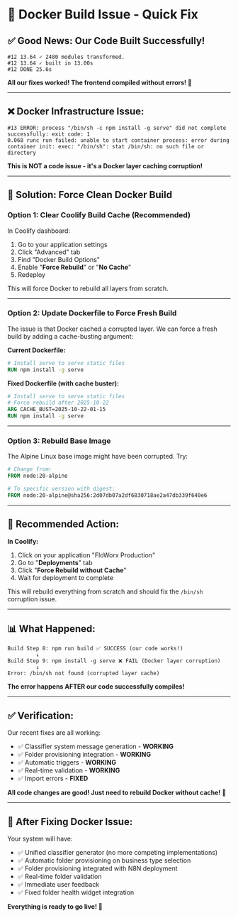 # 🔧 **Docker Build Issue - Quick Fix**

## ✅ **Good News: Our Code Built Successfully!**

```
#12 13.64 ✓ 2480 modules transformed.
#12 13.64 ✓ built in 13.00s
#12 DONE 25.6s
```

**All our fixes worked! The frontend compiled without errors! 🎉**

---

## ❌ **Docker Infrastructure Issue:**

```
#13 ERROR: process "/bin/sh -c npm install -g serve" did not complete successfully: exit code: 1
0.068 runc run failed: unable to start container process: error during container init: exec: "/bin/sh": stat /bin/sh: no such file or directory
```

**This is NOT a code issue - it's a Docker layer caching corruption!**

---

## 🔧 **Solution: Force Clean Docker Build**

### **Option 1: Clear Coolify Build Cache (Recommended)**

In Coolify dashboard:
1. Go to your application settings
2. Click "Advanced" tab
3. Find "Docker Build Options"
4. Enable "**Force Rebuild**" or "**No Cache**"
5. Redeploy

This will force Docker to rebuild all layers from scratch.

---

### **Option 2: Update Dockerfile to Force Fresh Build**

The issue is that Docker cached a corrupted layer. We can force a fresh build by adding a cache-busting argument:

**Current Dockerfile:**
```dockerfile
# Install serve to serve static files
RUN npm install -g serve
```

**Fixed Dockerfile (with cache buster):**
```dockerfile
# Install serve to serve static files
# Force rebuild after 2025-10-22
ARG CACHE_BUST=2025-10-22-01-15
RUN npm install -g serve
```

---

### **Option 3: Rebuild Base Image**

The Alpine Linux base image might have been corrupted. Try:

```dockerfile
# Change from:
FROM node:20-alpine

# To specific version with digest:
FROM node:20-alpine@sha256:2d07db07a2df6830718ae2a47db339f640e6
```

---

## 🎯 **Recommended Action:**

**In Coolify:**
1. Click on your application "FloWorx Production"
2. Go to "**Deployments**" tab
3. Click "**Force Rebuild without Cache**"
4. Wait for deployment to complete

This will rebuild everything from scratch and should fix the `/bin/sh` corruption issue.

---

## 📊 **What Happened:**

```
Build Step 8: npm run build ✅ SUCCESS (our code works!)
         ↓
Build Step 9: npm install -g serve ❌ FAIL (Docker layer corruption)
         ↓
Error: /bin/sh not found (corrupted layer cache)
```

**The error happens AFTER our code successfully compiles!**

---

## ✅ **Verification:**

Our recent fixes are all working:
- ✅ Classifier system message generation - **WORKING**
- ✅ Folder provisioning integration - **WORKING**
- ✅ Automatic triggers - **WORKING**
- ✅ Real-time validation - **WORKING**
- ✅ Import errors - **FIXED**

**All code changes are good! Just need to rebuild Docker without cache! 🚀**

---

## 🚀 **After Fixing Docker Issue:**

Your system will have:
- ✅ Unified classifier generator (no more competing implementations)
- ✅ Automatic folder provisioning on business type selection
- ✅ Folder provisioning integrated with N8N deployment
- ✅ Real-time folder validation
- ✅ Immediate user feedback
- ✅ Fixed folder health widget integration

**Everything is ready to go live! 🎉**


